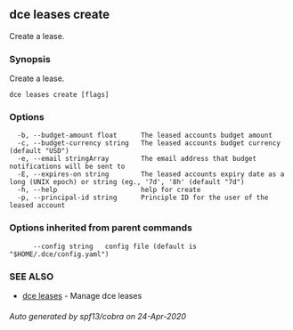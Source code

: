 ## dce leases create

Create a lease.

### Synopsis

Create a lease.

```
dce leases create [flags]
```

### Options

```
  -b, --budget-amount float      The leased accounts budget amount
  -c, --budget-currency string   The leased accounts budget currency (default "USD")
  -e, --email stringArray        The email address that budget notifications will be sent to
  -E, --expires-on string        The leased accounts expiry date as a long (UNIX epoch) or string (eg., '7d', '8h' (default "7d")
  -h, --help                     help for create
  -p, --principal-id string      Principle ID for the user of the leased account
```

### Options inherited from parent commands

```
      --config string   config file (default is "$HOME/.dce/config.yaml")
```

### SEE ALSO

* [dce leases](dce_leases.md)	 - Manage dce leases

###### Auto generated by spf13/cobra on 24-Apr-2020
